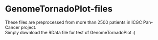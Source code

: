 # GenomeTornadoPlot-files

These files are preprocessed from more than 2500 patients in ICGC Pan-Cancer project.\
Simply download the RData file for test of GenomeTornadoPlot :)
